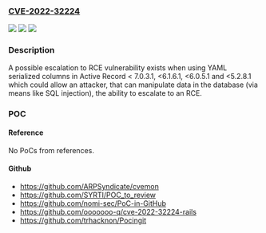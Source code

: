### [CVE-2022-32224](https://cve.mitre.org/cgi-bin/cvename.cgi?name=CVE-2022-32224)
![](https://img.shields.io/static/v1?label=Product&message=https%3A%2F%2Fgithub.com%2Frails%2Frails&color=blue)
![](https://img.shields.io/static/v1?label=Version&message=n%2Fa&color=blue)
![](https://img.shields.io/static/v1?label=Vulnerability&message=Deserialization%20of%20Untrusted%20Data%20(CWE-502)&color=brighgreen)

### Description

A possible escalation to RCE vulnerability exists when using YAML serialized columns in Active Record < 7.0.3.1, <6.1.6.1, <6.0.5.1 and <5.2.8.1 which could allow an attacker, that can manipulate data in the database (via means like SQL injection), the ability to escalate to an RCE.

### POC

#### Reference
No PoCs from references.

#### Github
- https://github.com/ARPSyndicate/cvemon
- https://github.com/SYRTI/POC_to_review
- https://github.com/nomi-sec/PoC-in-GitHub
- https://github.com/ooooooo-q/cve-2022-32224-rails
- https://github.com/trhacknon/Pocingit

